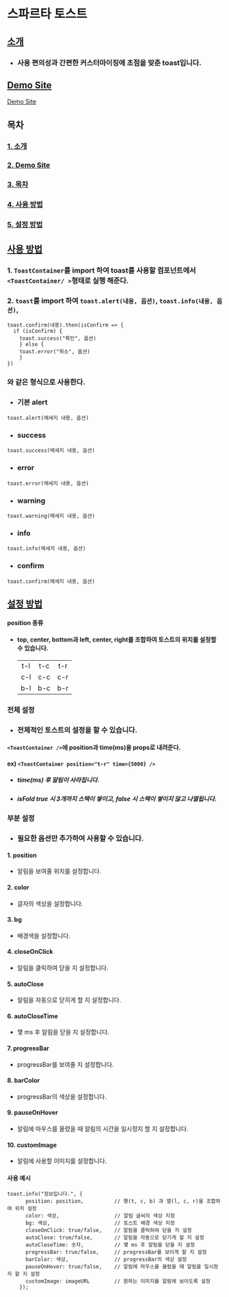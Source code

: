 # 스파르타 토스트

## [소개](#1-소개)

- ### 사용 편의성과 간편한 커스터마이징에 초점을 맞춘 toast입니다.


## [Demo Site](#2-Demo-Site)

[Demo Site](https://first-sparta-open-source-library.vercel.app)

## 목차

### [1. 소개](#1-소개)

### [2. Demo Site](#2-Demo-Site)

### [3. 목차](#3-목차)

### [4. 사용 방법](#4-사용-방법)

### [5. 설정 방법](#5-설정-방법)

## [사용 방법](#3-사용-방법)

### 1. `ToastContainer`를 import 하여 toast를 사용할 컴포넌트에서 `<ToastContainer/ >`형태로 실행 해준다.

### 2. `toast`를 import 하여 `toast.alert(내용, 옵션)`, `toast.info(내용, 옵션)`,

```
toast.confirm(내용).then(isConfirm => {
  if (isConfirm) {
    toast.success("확인", 옵션)
    } else {
    toast.error("취소", 옵션)
    }
})
```

### 와 같은 형식으로 사용한다.

- ### 기본 alert

```
toast.alert(메세지 내용, 옵션)
```

- ### success

```
toast.success(메세지 내용, 옵션)
```

- ### error

```
toast.error(메세지 내용, 옵션)
```

- ### warning

```
toast.warning(메세지 내용, 옵션)
```

- ### info

```
toast.info(메세지 내용, 옵션)
```

- ### confirm

```
toast.confirm(메세지 내용, 옵션)
```

## [설정 방법](#4-설정-방법)

#### position 종류

- #### top, center, bottom과 left, center, right를 조합하여 토스트의 위치를 설정할 수 있습니다.
  |     |     |     |
  | :-: | :-: | :-: |
  | t-l | t-c | t-r |
  | c-l | c-c | c-r |
  | b-l | b-c | b-r |

### 전체 설정

- ### 전체적인 토스트의 설정을 할 수 있습니다.

#### `<ToastContainer />`에 position과 time(ms)을 props로 내려준다. <br/>

#### ex) `<ToastContainer position="t-r" time={5000} />`<br/>

- ##### time(ms) 후 알림이 사라집니다.
- ##### isFold true 시 3개까지 스택이 쌓이고, false 시 스택이 쌓이지 않고 나열됩니다.

### 부분 설정

- ### 필요한 옵션만 추가하여 사용할 수 있습니다.

#### 1. position

- 알림을 보여줄 위치를 설정합니다.

#### 2. color

- 글자의 색상을 설정합니다.

#### 3. bg

- 배경색을 설정합니다.

#### 4. closeOnClick

- 알림을 클릭하여 닫을 지 설정합니다.

#### 5. autoClose

- 알림을 자동으로 닫히게 할 지 설정합니다.

#### 6. autoCloseTime

- 몇 ms 후 알림을 닫을 지 설정합니다.

#### 7. progressBar

- progressBar를 보여줄 지 설정합니다.

#### 8. barColor

- progressBar의 색상을 설정합니다.

#### 9. pauseOnHover

- 알림에 마우스를 올렸을 때 알림의 시간을 일시정지 할 지 설정합니다.

#### 10. customImage

- 알림에 사용할 이미지를 설정합니다.

#### 사용 예시

```
toast.info("정보입니다.", {
      position: position,          // 행(t, c, b) 과 열(l, c, r)을 조합하여 위치 설정
      color: 색상,                  // 알림 글씨의 색상 지정
      bg: 색상,                     // 토스트 배경 색상 지정
      closeOnClick: true/false,    // 알림을 클릭하여 닫을 지 설정
      autoClose: true/false,       // 알림을 자동으로 닫기게 할 지 설정
      autoCloseTime: 숫자,          // 몇 ms 후 알림을 닫을 지 설정
      progressBar: true/false,     // progressBar를 보이게 할 지 설정
      barColor: 색상,               // progressBar의 색상 설정
      pauseOnHover: true/false,    // 알림에 마우스를 올렸을 때 알림을 일시정지 할 지 설정
      customImage: imageURL        // 원하는 이미지를 알림에 보이도록 설정
    });
```

